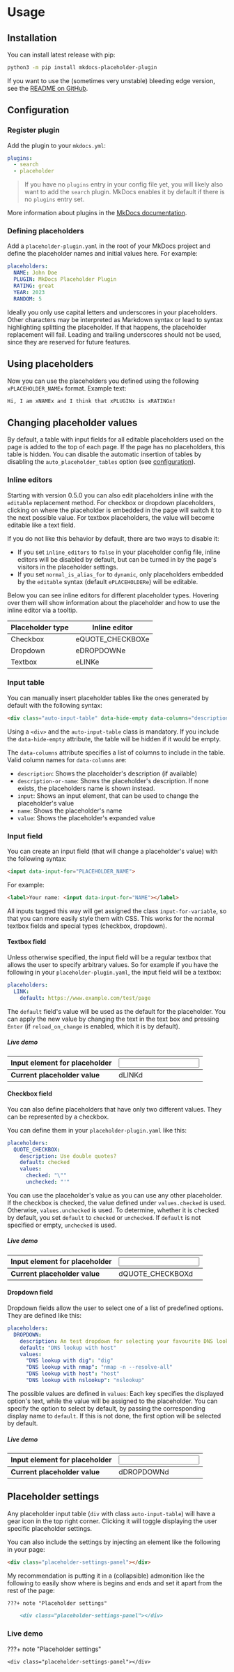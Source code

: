 # Usage

## Installation

You can install latest release with pip:
```bash
python3 -m pip install mkdocs-placeholder-plugin
```

If you want to use the (sometimes very unstable) bleeding edge version, see the [README on GitHub](https://github.com/six-two/mkdocs-placeholder-plugin).

## Configuration

### Register plugin

Add the plugin to your `mkdocs.yml`:

```yaml
plugins:
  - search
  - placeholder
```

> If you have no `plugins` entry in your config file yet, you will likely also want to add the `search` plugin. MkDocs enables it by default if there is no `plugins` entry set.

More information about plugins in the [MkDocs documentation](http://www.mkdocs.org/user-guide/plugins/).

### Defining placeholders

Add a `placeholder-plugin.yaml` in the root of your MkDocs project and define the placeholder names and initial values here.
For example:

```yaml
placeholders:
  NAME: John Doe
  PLUGIN: MkDocs Placeholder Plugin
  RATING: great
  YEAR: 2023
  RANDOM: 5
```

Ideally you only use capital letters and underscores in your placeholders.
Other characters may be interpreted as Markdown syntax or lead to syntax highlighting splitting the placeholder.
If that happens, the placeholder replacement will fail.
Leading and trailing underscores should not be used, since they are reserved for future features.

## Using placeholders

Now you can use the placeholders you defined using the following `xPLACEHOLDER_NAMEx` format.
Example text:

```markdown
Hi, I am xNAMEx and I think that xPLUGINx is xRATINGx!
```

## Changing placeholder values

By default, a table with input fields for all editable placeholders used on the page is added to the top of each page.
If the page has no placeholders, this table is hidden.
You can disable the automatic insertion of tables by disabling the `auto_placeholder_tables` option (see [configuration](./configuration.md)).

### Inline editors

Starting with version 0.5.0 you can also edit placeholders inline with the `editable` replacement method.
For checkbox or dropdown placeholders, clicking on where the placeholder is embedded in the page will switch it to the next possible value.
For textbox placeholders, the value will become editable like a text field.

If you do not like this behavior by default, there are two ways to disable it:

- If you set `inline_editors` to `false` in your placeholder config file, inline editors will be disabled by default, but can be turned in by the page's visitors in the placeholder settings.
- If you set `normal_is_alias_for` to `dynamic`, only placeholders embedded by the `editable` syntax (default `ePLACEHOLDERe`) will be editable.

Below you can see inline editors for different placeholder types.
Hovering over them will show information about the placeholder and how to use the inline editor via a tooltip.

Placeholder type | Inline editor
---|---
Checkbox | eQUOTE_CHECKBOXe
Dropdown | eDROPDOWNe
Textbox | eLINKe

### Input table

You can manually insert placeholder tables like the ones generated by default with the following syntax:

```html
<div class="auto-input-table" data-hide-empty data-columns="description-or-name,input"></div>
```

Using a `<div>` and the `auto-input-table` class is mandatory.
If you include the `data-hide-empty` attribute, the table will be hidden if it would be empty.

The `data-columns` attribute specifies a list of columns to include in the table.
Valid column names for `data-columns` are:

- `description`: Shows the placeholder's description (if available)
- `description-or-name`: Shows the placeholder's description. If none exists, the placeholders name is shown instead.
- `input`: Shows an input element, that can be used to change the placeholder's value
- `name`: Shows the placeholder's name
- `value`: Shows the placeholder's expanded value

### Input field

You can create an input field (that will change a placeholder's value) with the following syntax:

```html
<input data-input-for="PLACEHOLDER_NAME">
```

For example:

```html
<label>Your name: <input data-input-for="NAME"></label>
```

All inputs tagged this way will get assigned the class `input-for-variable`, so that you can more easily style them with CSS.
This works for the normal textbox fields and special types (checkbox, dropdown).

#### Textbox field

Unless otherwise specified, the input field will be a regular textbox that allows the user to specify arbitrary values.
So for example if you have the following in your `placeholder-plugin.yaml`, the input field will be a textbox:

```yaml
placeholders:
  LINK:
    default: https://www.example.com/test/page
```

The `default` field's value will be used as the default for the placeholder.
You can apply the new value by changing the text in the text box and pressing `Enter` (if `reload_on_change` is enabled, which it is by default).

##### Live demo

**Input element for placeholder** | <input data-input-for="LINK">
---|---
**Current placeholder value** | dLINKd

#### Checkbox field

You can also define placeholders that have only two different values.
They can be represented by a checkbox.

You can define them in your `placeholder-plugin.yaml` like this:
```yaml
placeholders:
  QUOTE_CHECKBOX:
    description: Use double quotes?
    default: checked
    values:
      checked: "\""
      unchecked: "'"
```

You can use the placeholder's value as you can use any other placeholder.
If the checkbox is checked, the value defined under `values.checked` is used.
Otherwise, `values.unchecked` is used.
To determine, whether it is checked by default, you set `default` to `checked` or `unchecked`.
If `default` is not specified or empty, `unchecked` is used.

##### Live demo

**Input element for placeholder** | <input data-input-for="QUOTE_CHECKBOX">
---|---
**Current placeholder value** | dQUOTE_CHECKBOXd


#### Dropdown field

Dropdown fields allow the user to select one of a list of predefined options.
They are defined like this:

```yaml
placeholders:
  DROPDOWN:
    description: An test dropdown for selecting your favourite DNS lookup tool
    default: "DNS lookup with host"
    values:
      "DNS lookup with dig": "dig"
      "DNS lookup with nmap": "nmap -n --resolve-all"
      "DNS lookup with host": "host"
      "DNS lookup with nslookup": "nslookup"
```

The possible values are defined in `values`: Each key specifies the displayed option's text, while the value will be assigned to the placeholder.
You can specify the option to select by default, by passing the corresponding display name to `default`.
If this is not done, the first option will be selected by default.

##### Live demo

**Input element for placeholder** | <input data-input-for="DROPDOWN">
---|---
**Current placeholder value** | dDROPDOWNd

## Placeholder settings

Any placeholder input table (`div` with class `auto-input-table`) will have a gear icon in the top right corner.
Clicking it will toggle displaying the user specific placeholder settings.

You can also include the settings by injecting an element like the following in your page:

```html
<div class="placeholder-settings-panel"></div>
```

My recommendation is putting it in a (collapsible) admonition like the following to easily show where is begins and ends and set it apart from the rest of the page:

```markdown
???+ note "Placeholder settings"

    <div class="placeholder-settings-panel"></div>
```

### Live demo

???+ note "Placeholder settings"

    <div class="placeholder-settings-panel"></div>

